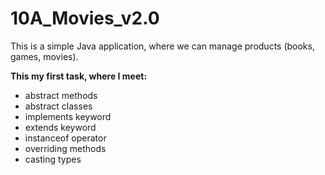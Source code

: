 # 10A_Movies_v2.0

This is a simple Java application, where we can manage products (books, games, movies). 

**This my first task, where I meet:**
 - abstract methods
 - abstract classes
 - implements keyword
 - extends keyword
 - instanceof operator 
 - overriding methods
 - casting types
